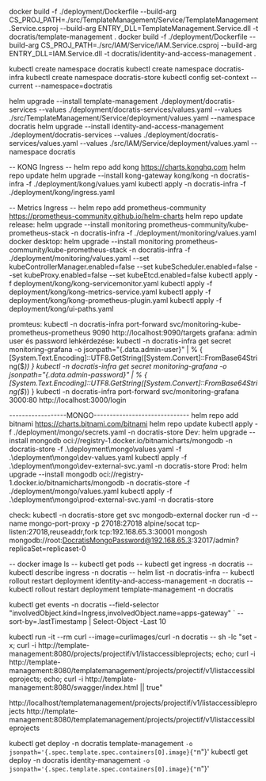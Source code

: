 ﻿docker build -f ./deployment/Dockerfile --build-arg CS_PROJ_PATH=./src/TemplateManagement/Service/TemplateManagement.Service.csproj --build-arg ENTRY_DLL=TemplateManagement.Service.dll  -t docratis/template-management .
docker build -f ./deployment/Dockerfile --build-arg CS_PROJ_PATH=./src/IAM/Service/IAM.Service.csproj --build-arg ENTRY_DLL=IAM.Service.dll  -t docratis/identity-and-access-management .

kubectl create namespace docratis
kubectl create namespace docratis-infra
kubectl create namespace docratis-store
kubectl config set-context --current --namespace=doctratis

helm upgrade --install template-management ./deployment/docratis-services --values ./deployment/docratis-services/values.yaml --values ./src/TemplateManagement/Service/deployment/values.yaml --namespace docratis
helm upgrade --install identity-and-access-management ./deployment/docratis-services --values ./deployment/docratis-services/values.yaml --values ./src/IAM/Service/deployment/values.yaml --namespace docratis

-- KONG Ingress --
helm repo add kong https://charts.konghq.com
helm repo update
helm upgrade --install kong-gateway kong/kong -n docratis-infra -f ./deployment/kong/values.yaml
kubectl apply -n docratis-infra -f ./deployment/kong/ingress.yaml

-- Metrics Ingress --
helm repo add prometheus-community https://prometheus-community.github.io/helm-charts
helm repo update
release:
	helm upgrade --install monitoring prometheus-community/kube-prometheus-stack -n docratis-infra -f ./deployment/monitoring/values.yaml
docker desktop:
	helm upgrade --install monitoring prometheus-community/kube-prometheus-stack -n docratis-infra -f ./deployment/monitoring/values.yaml --set kubeControllerManager.enabled=false --set kubeScheduler.enabled=false --set kubeProxy.enabled=false --set kubeEtcd.enabled=false
	kubectl apply -f deployment/kong/kong-servicemonitor.yaml
	kubectl apply -f deployment/kong/kong-metrics-service.yaml
	kubectl apply -f deployment/kong/kong-prometheus-plugin.yaml
	kubectl apply -f deployment/kong/ui-paths.yaml

promteus:
	kubectl -n docratis-infra port-forward svc/monitoring-kube-prometheus-prometheus 9090
	http://localhost:9090/targets
grafana:
	admin user és password lehkérdezése:
	kubectl -n docratis-infra get secret monitoring-grafana -o jsonpath="{.data.admin-user}" | % { [System.Text.Encoding]::UTF8.GetString([System.Convert]::FromBase64String($_)) }
	kubectl -n docratis-infra get secret monitoring-grafana -o jsonpath="{.data.admin-password}" | % { [System.Text.Encoding]::UTF8.GetString([System.Convert]::FromBase64String($_)) }
	kubectl -n docratis-infra port-forward svc/monitoring-grafana 3000:80
	http://localhost:3000/login

------------------MONGO------------------------------
helm repo add bitnami https://charts.bitnami.com/bitnami
helm repo update
kubectl apply -f ./deployment/mongo/secrets.yaml -n docratis-store
Dev:
helm upgrade --install mongodb oci://registry-1.docker.io/bitnamicharts/mongodb -n docratis-store -f .\deployment\mongo\values.yaml -f .\deployment\mongo\dev-values.yaml
kubectl apply -f .\deployment\mongo\dev-external-svc.yaml -n docratis-store
Prod:
helm upgrade --install mongodb oci://registry-1.docker.io/bitnamicharts/mongodb -n docratis-store -f ./deployment/mongo/values.yaml
kubectl apply -f .\deployment\mongo\prod-external-svc.yaml -n docratis-store

check:
kubectl -n docratis-store get svc mongodb-external
docker run -d --name mongo-port-proxy -p 27018:27018 alpine/socat tcp-listen:27018,reuseaddr,fork tcp:192.168.65.3:30001
mongosh mongodb://root:DocratisMongoPassword@192.168.65.3:32017/admin?replicaSet=replicaset-0


-- docker image ls
-- kubectl get pods
-- kubectl get ingress -n docratis
-- kubectl describe ingress -n docratis
-- helm list -n docratis-infra
-- kubectl rollout restart deployment identity-and-access-management -n docratis
-- kubectl rollout restart deployment template-management -n docratis


kubectl get events -n docratis --field-selector "involvedObject.kind=Ingress,involvedObject.name=apps-gateway" ` --sort-by=.lastTimestamp | Select-Object -Last 10

kubectl run -it --rm curl --image=curlimages/curl -n docratis -- sh -lc "set -x; curl -i http://template-management:8080/projects/projectif/v1/listaccessibleprojects; echo; curl -i http://template-management:8080/templatemanagement/projects/projectif/v1/listaccessibleprojects; echo; curl -i http://template-management:8080/swagger/index.html || true"


http://localhost/templatemanagement/projects/projectif/v1/listaccessibleprojects
http://template-management:8080/templatemanagement/projects/projectif/v1/listaccessibleprojects


kubectl get deploy -n docratis template-management `-o jsonpath='{.spec.template.spec.containers[0].image}{"`n"}'
kubectl get deploy -n docratis identity-management `-o jsonpath='{.spec.template.spec.containers[0].image}{"`n"}'


